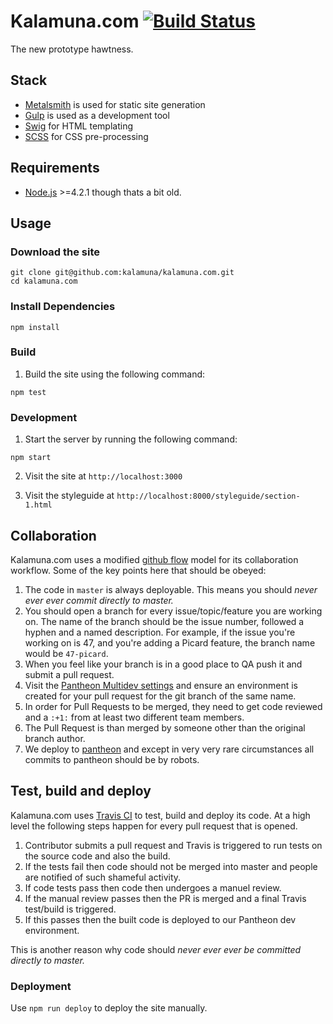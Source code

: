 # Kalamuna.com [![Build Status](https://magnum.travis-ci.com/kalamuna/kalamuna.com.svg?token=UMJYkSsaxoyZWAhX7jyb&branch=master)](https://magnum.travis-ci.com/kalamuna/kalamuna.com)

The new prototype hawtness.


## Stack

* [Metalsmith](http://www.metalsmith.io) is used for static site generation
* [Gulp](http://gulpjs.com) is used as a development tool
* [Swig](https://paularmstrong.github.io/swig/) for HTML templating
* [SCSS](http://sass-lang.com/) for CSS pre-processing


## Requirements

* [Node.js](http://nodejs.org/) >=4.2.1 though thats a bit old.


## Usage

### Download the site

    git clone git@github.com:kalamuna/kalamuna.com.git
    cd kalamuna.com


### Install Dependencies

    npm install


### Build

1. Build the site using the following command:

  ```
  npm test
  ```

### Development

1. Start the server by running the following command:

  ```
  npm start
  ```

2. Visit the site at `http://localhost:3000`

3. Visit the styleguide at `http://localhost:8000/styleguide/section-1.html`

## Collaboration

Kalamuna.com uses a modified [github flow](https://guides.github.com/introduction/flow/index.html) model for its collaboration workflow. Some of the key points here that should be obeyed:

1. The code in `master` is always deployable. This means you should *never ever ever commit directly to master.*
2. You should open a branch for every issue/topic/feature you are working on. The name of the branch should be the issue number, followed a hyphen and a named description. For example, if the issue you're working on is 47, and you're adding a Picard feature, the branch name would be `47-picard`.
3. When you feel like your branch is in a good place to QA push it and submit a pull request.
4. Visit the [Pantheon Multidev settings](https://dashboard.getpantheon.com/sites/949b4f63-5ec6-4c65-ba10-c05f48cd90bd#multidev/overview/git-branches) and ensure an environment is created for your pull request for the git branch of the same name.
5. In order for Pull Requests to be merged, they need to get code reviewed and a `:+1:` from at least two different team members.
6. The Pull Request is than merged by someone other than the original branch author.
7. We deploy to [pantheon](http://getpantheon.com) and except in very very rare circumstances all commits to pantheon should be by robots.

## Test, build and deploy

Kalamuna.com uses [Travis CI](https://magnum.travis-ci.com) to test, build and deploy its code. At a high level the following steps happen for every pull request that is opened.

1. Contributor submits a pull request and Travis is triggered to run tests on the source code and also the build.
2. If the tests fail then code should not be merged into master and people are notified of such shameful activity.
3. If code tests pass then code then undergoes a manuel review.
4. If the manual review passes then the PR is merged and a final Travis test/build is triggered.
5. If this passes then the built code is deployed to our Pantheon dev environment.

This is another reason why code should *never ever ever be committed directly to master.*

### Deployment

Use `npm run deploy` to deploy the site manually.

